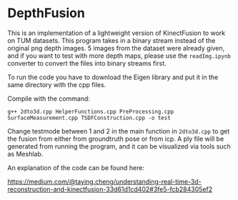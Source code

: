 # DepthFusion
This is an implementation of a lightweight version of KinectFusion to work on TUM datasets. This program takes in a binary stream instead of the original png depth images. 5 images from the dataset were already given, and if you want to test with more depth maps, please use the ```readImg.ipynb``` converter to convert the files into binary streams first.

To run the code you have to download the Eigen library and put it in the same directory with the cpp files.

Compile with the command:

```g++ 2dto3d.cpp HelperFunctions.cpp PreProcessing.cpp SurfaceMeasurement.cpp TSDFConstruction.cpp -o test```

Change testmode between 1 and 2 in the main function in ```2dto3d.cpp``` to get the fusion from either from groundtruth pose or from icp. A ply file will be generated from running the program, and it can be visualized via tools such as Meshlab.

An explanation of the code can be found here:

https://medium.com/@taying.cheng/understanding-real-time-3d-reconstruction-and-kinectfusion-33d61d1cd402#3fe5-fcb284305ef2

